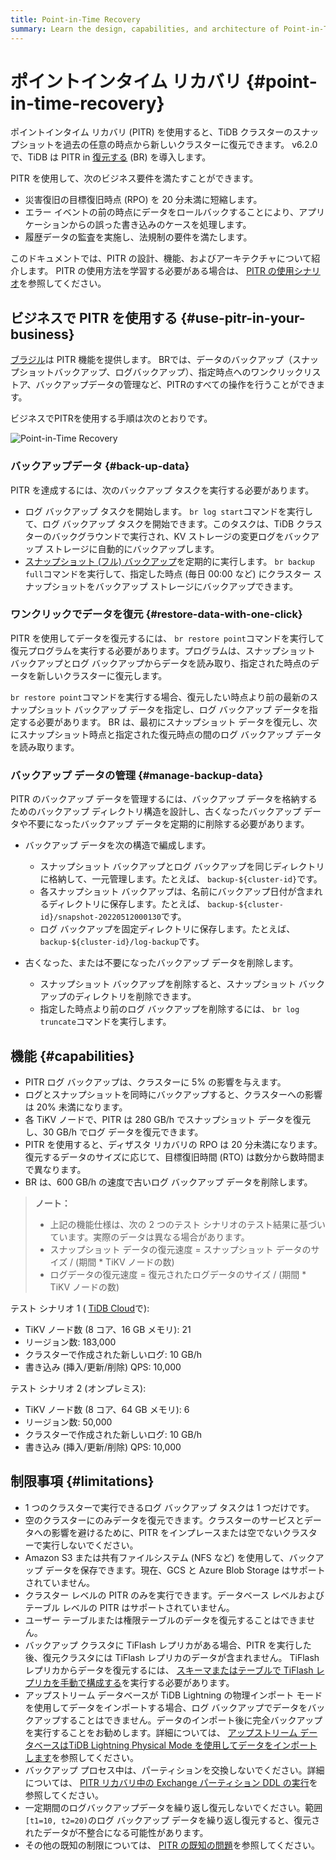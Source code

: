 ```yaml
---
title: Point-in-Time Recovery
summary: Learn the design, capabilities, and architecture of Point-in-Time Recovery (PITR).
---
```


# ポイントインタイム リカバリ {#point-in-time-recovery}

ポイントインタイム リカバリ (PITR) を使用すると、TiDB クラスターのスナップショットを過去の任意の時点から新しいクラスターに復元できます。 v6.2.0 で、TiDB は PITR in [復元する](/br/backup-and-restore-overview.md) (BR) を導入します。

PITR を使用して、次のビジネス要件を満たすことができます。

-   災害復旧の目標復旧時点 (RPO) を 20 分未満に短縮します。
-   エラー イベントの前の時点にデータをロールバックすることにより、アプリケーションからの誤った書き込みのケースを処理します。
-   履歴データの監査を実施し、法規制の要件を満たします。

このドキュメントでは、PITR の設計、機能、およびアーキテクチャについて紹介します。 PITR の使用方法を学習する必要がある場合は、 [PITR の使用シナリオ](/br/pitr-usage.md)を参照してください。

## ビジネスで PITR を使用する {#use-pitr-in-your-business}

[ブラジル](/br/backup-and-restore-overview.md)は PITR 機能を提供します。 BRでは、データのバックアップ（スナップショットバックアップ、ログバックアップ）、指定時点へのワンクリックリストア、バックアップデータの管理など、PITRのすべての操作を行うことができます。

ビジネスでPITRを使用する手順は次のとおりです。

![Point-in-Time Recovery](https://docs-download.pingcap.com/media/images/docs/br/pitr-usage.png)

### バックアップデータ {#back-up-data}

PITR を達成するには、次のバックアップ タスクを実行する必要があります。

-   ログ バックアップ タスクを開始します。 `br log start`コマンドを実行して、ログ バックアップ タスクを開始できます。このタスクは、TiDB クラスターのバックグラウンドで実行され、KV ストレージの変更ログをバックアップ ストレージに自動的にバックアップします。
-   [スナップショット (フル) バックアップ](/br/br-usage-backup.md#back-up-tidb-cluster-snapshots)を定期的に実行します。 `br backup full`コマンドを実行して、指定した時点 (毎日 00:00 など) にクラスター スナップショットをバックアップ ストレージにバックアップできます。

### ワンクリックでデータを復元 {#restore-data-with-one-click}

PITR を使用してデータを復元するには、 `br restore point`コマンドを実行して復元プログラムを実行する必要があります。プログラムは、スナップショット バックアップとログ バックアップからデータを読み取り、指定された時点のデータを新しいクラスターに復元します。

`br restore point`コマンドを実行する場合、復元したい時点より前の最新のスナップショット バックアップ データを指定し、ログ バックアップ データを指定する必要があります。 BR は、最初にスナップショット データを復元し、次にスナップショット時点と指定された復元時点の間のログ バックアップ データを読み取ります。

### バックアップ データの管理 {#manage-backup-data}

PITR のバックアップ データを管理するには、バックアップ データを格納するためのバックアップ ディレクトリ構造を設計し、古くなったバックアップ データや不要になったバックアップ データを定期的に削除する必要があります。

-   バックアップ データを次の構造で編成します。

    -   スナップショット バックアップとログ バックアップを同じディレクトリに格納して、一元管理します。たとえば、 `backup-${cluster-id}`です。
    -   各スナップショット バックアップは、名前にバックアップ日付が含まれるディレクトリに保存します。たとえば、 `backup-${cluster-id}/snapshot-20220512000130`です。
    -   ログ バックアップを固定ディレクトリに保存します。たとえば、 `backup-${cluster-id}/log-backup`です。

-   古くなった、または不要になったバックアップ データを削除します。

    -   スナップショット バックアップを削除すると、スナップショット バックアップのディレクトリを削除できます。
    -   指定した時点より前のログ バックアップを削除するには、 `br log truncate`コマンドを実行します。

## 機能 {#capabilities}

-   PITR ログ バックアップは、クラスターに 5% の影響を与えます。
-   ログとスナップショットを同時にバックアップすると、クラスターへの影響は 20% 未満になります。
-   各 TiKV ノードで、PITR は 280 GB/h でスナップショット データを復元し、30 GB/h でログ データを復元できます。
-   PITR を使用すると、ディザスタ リカバリの RPO は 20 分未満になります。復元するデータのサイズに応じて、目標復旧時間 (RTO) は数分から数時間まで異なります。
-   BR は、600 GB/h の速度で古いログ バックアップ データを削除します。

> **ノート：**
>
> -   上記の機能仕様は、次の 2 つのテスト シナリオのテスト結果に基づいています。実際のデータは異なる場合があります。
> -   スナップショット データの復元速度 = スナップショット データのサイズ / (期間 * TiKV ノードの数)
> -   ログデータの復元速度 = 復元されたログデータのサイズ / (期間 * TiKV ノードの数)

テスト シナリオ 1 ( [TiDB Cloud](https://tidbcloud.com)で):

-   TiKV ノード数 (8 コア、16 GB メモリ): 21
-   リージョン数: 183,000
-   クラスターで作成された新しいログ: 10 GB/h
-   書き込み (挿入/更新/削除) QPS: 10,000

テスト シナリオ 2 (オンプレミス):

-   TiKV ノード数 (8 コア、64 GB メモリ): 6
-   リージョン数: 50,000
-   クラスターで作成された新しいログ: 10 GB/h
-   書き込み (挿入/更新/削除) QPS: 10,000

## 制限事項 {#limitations}

-   1 つのクラスターで実行できるログ バックアップ タスクは 1 つだけです。
-   空のクラスターにのみデータを復元できます。クラスターのサービスとデータへの影響を避けるために、PITR をインプレースまたは空でないクラスターで実行しないでください。
-   Amazon S3 または共有ファイルシステム (NFS など) を使用して、バックアップ データを保存できます。現在、GCS と Azure Blob Storage はサポートされていません。
-   クラスター レベルの PITR のみを実行できます。データベース レベルおよびテーブル レベルの PITR はサポートされていません。
-   ユーザー テーブルまたは権限テーブルのデータを復元することはできません。
-   バックアップ クラスタに TiFlash レプリカがある場合、PITR を実行した後、復元クラスタには TiFlash レプリカのデータが含まれません。 TiFlash レプリカからデータを復元するには、 [スキーマまたはテーブルで TiFlash レプリカを手動で構成する](/br/pitr-troubleshoot.md#after-restoring-a-downstream-cluster-using-the-br-restore-point-command-data-cannot-be-accessed-from-tiflash-what-should-i-do)を実行する必要があります。
-   アップストリーム データベースが TiDB Lightning の物理インポート モードを使用してデータをインポートする場合、ログ バックアップでデータをバックアップすることはできません。データのインポート後に完全バックアップを実行することをお勧めします。詳細については、 [アップストリーム データベースはTiDB Lightning Physical Mode を使用してデータをインポートします](/br/pitr-known-issues.md#the-upstream-database-imports-data-using-tidb-lightning-in-the-physical-import-mode-which-makes-it-impossible-to-use-the-log-backup-feature)を参照してください。
-   バックアップ プロセス中は、パーティションを交換しないでください。詳細については、 [PITR リカバリ中の Exchange パーティション DDL の実行](/br/pitr-troubleshoot.md#what-should-i-do-if-an-error-occurs-when-executing-the-exchange-partition-ddl-during-pitr-log-restoration)を参照してください。
-   一定期間のログバックアップデータを繰り返し復元しないでください。範囲`[t1=10, t2=20)`のログ バックアップ データを繰り返し復元すると、復元されたデータが不整合になる可能性があります。
-   その他の既知の制限については、 [PITR の既知の問題](/br/pitr-known-issues.md)を参照してください。
